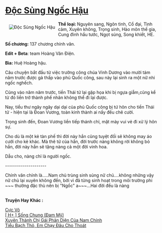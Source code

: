 <a href="https://utruyen.com/doc-sung-ngoc-hau/17526/" title="Độc Sủng Ngốc Hậu"><h1>Độc Sủng Ngốc Hậu</h1></a><div style="display:table"><img align="right" style="float: left; padding: 10px;" src="https://utruyen.com/images/story/200x260/doc-sung-ngoc-hau.jpg" alt="Độc Sủng Ngốc Hậu"><b>Thể loại: </b>Nguyên sang, Ngôn tình, Cổ đại, Tình cảm, Xuyên không, Trọng sinh, Hào môn thế gia, Cung đình hầu tước, Ngọt sủng, Song khiết, HE.<p></p><b>Số chương:</b> 137 chương chính văn.<p></p><b>Edit + Beta</b>: team Hoàng Vân Điện.<p></p><b>Bìa:</b> Huệ Hoàng hậu.<p></p>Câu chuyện bắt đầu từ việc trưởng công chúa Vinh Dương vào mười tám năm trước được gả thấp vào phủ Quốc công, sau này lại sinh ra một nữ nhi ngốc nghếch.<p></p>Cũng vào năm năm trước, tiền Thái tử lại gặp họa khi bị ngựa giẫm,cũng kể từ đó liền trở thành phế nhân không thể đi lại được.<p></p>Nay, tiểu thư ngây ngây dại dại của phủ Quốc công bị tứ hôn cho tiền Thái tử - hiện tại là Đoan Vương, toàn kinh thành ai nấy đều chê cười.<p></p>Trọng sinh đến, Đoan Vương liền tiếp thánh chỉ, mặt mày vui vẻ đi xử lý hôn sự.<p></p>Cho dù là một kẻ tàn phế thì đời này hắn cũng tuyệt đối sẽ không may áo cưới cho kẻ khác. Mà thê tử của hắn, đời trước nàng không rời không bỏ hắn, đời này hắn sẽ tặng nàng cả một đời vinh hoa.<p></p>Dẫu cho, nàng chỉ là người ngốc.<p></p>---------------------<p></p>Chính văn chính là.....Nam chủ trùng sinh sủng nữ chủ....không những vậy nữ chủ lại xuyên không đến, bởi vì đã từng sinh hoạt trong môi trường phi ~~~ thường đặc thù nên bị "Ngốc" a~~~...Hai đời đều là nàng</div><p><br><b>Truyện Hay Khác :</b></p><a href="https://utruyen.com/cuc-vo/17420/" alt="Cực Võ">Cực Võ</a><br/><a href="https://dammyh.wordpress.com/2019/11/07/h-song-chung-dam-my/" alt="[ H+ ] Sống Chung (Đam Mỹ)">[ H+ ] Sống Chung (Đam Mỹ)</a><br/><a href="https://truyenhot2020.wordpress.com/2019/12/11/xuyen-thanh-chi-gai-phan-dien-cua-nam-chinh/" alt="Xuyên Thành Chị Gái Phản Diện Của Nam Chính">Xuyên Thành Chị Gái Phản Diện Của Nam Chính</a><br/><a href="https://github.com/quanluxury/truyenhot/tree/master/truyenhay/16333/" alt="Tiểu Bạch Thỏ, Em Chạy Đâu Cho Thoát">Tiểu Bạch Thỏ, Em Chạy Đâu Cho Thoát</a><br/>